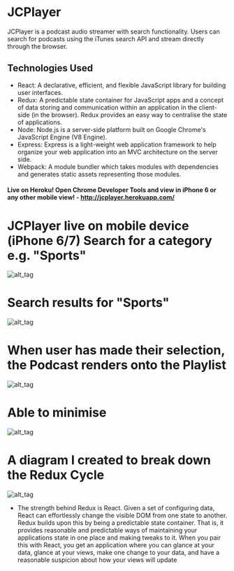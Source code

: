 # JCPlayer

JCPlayer is a podcast audio streamer with search functionality. Users can search for podcasts using the iTunes search API and stream directly through the browser.

## Technologies Used
- React: A declarative, efficient, and flexible JavaScript library for building user interfaces. 
- Redux: A predictable state container for JavaScript apps and a concept of data storing and communication within an application in the client-side (in the browser). Redux provides an easy way to centralise the state of applications.
- Node: Node.js is a server-side platform built on Google Chrome's JavaScript Engine (V8 Engine).
- Express: Express is a light-weight web application framework to help organize your web application into an MVC architecture   on the server side.
- Webpack: A module bundler which takes modules with dependencies and generates static assets representing those modules.

#### Live on Heroku! Open Chrome Developer Tools and view in iPhone 6 or any other mobile view! - http://jcplayer.herokuapp.com/

# JCPlayer live on mobile device (iPhone 6/7) Search for a category e.g. "Sports"
![alt_tag](https://github.com/JohnChangUK/JCPlayer/blob/master/Pic%202.png)

# Search results for "Sports"
![alt_tag](https://github.com/JohnChangUK/JCPlayer/blob/master/Pic%203.png)

# When user has made their selection, the Podcast renders onto the Playlist
![alt_tag](https://github.com/JohnChangUK/JCPlayer/blob/master/Pic%204.png)

# Able to minimise
![alt_tag](https://github.com/JohnChangUK/JCPlayer/blob/master/Pic%205.png)

# A diagram I created to break down the Redux Cycle

![alt_tag](https://github.com/JohnChangUK/JCPlayer/blob/master/redux.png)

- The strength behind Redux is React.  Given a set of configuring data, React can effortlessly change the visible DOM from one state to another.  Redux builds upon this by being a predictable state container.  That is, it provides reasonable and predictable ways of maintaining your applications state in one place and making tweaks to it.  When you pair this with React, you get an application where you can glance at your data, glance at your views, make one change to your data, and have a reasonable suspicion about how your views will update
